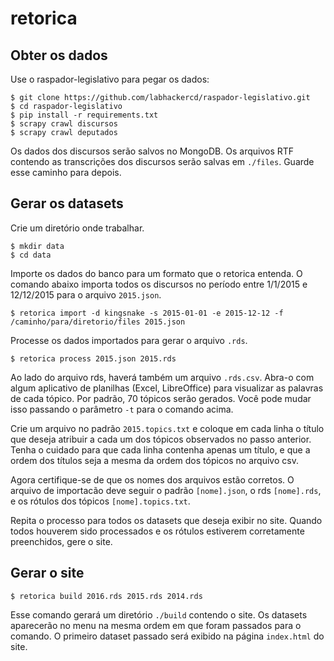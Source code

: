 retorica
========


Obter os dados
--------------

Use o raspador-legislativo para pegar os dados:

```
$ git clone https://github.com/labhackercd/raspador-legislativo.git
$ cd raspador-legislativo
$ pip install -r requirements.txt
$ scrapy crawl discursos
$ scrapy crawl deputados
```

Os dados dos discursos serão salvos no MongoDB. Os arquivos RTF contendo as transcrições dos discursos serão salvas em `./files`. Guarde esse caminho para depois.


Gerar os datasets
-----------------

Crie um diretório onde trabalhar.

```
$ mkdir data
$ cd data
```

Importe os dados do banco para um formato que o retorica entenda. O comando abaixo importa todos os discursos no período entre 1/1/2015 e 12/12/2015 para o arquivo `2015.json`.

```
$ retorica import -d kingsnake -s 2015-01-01 -e 2015-12-12 -f /caminho/para/diretorio/files 2015.json
```

Processe os dados importados para gerar o arquivo `.rds`.

```
$ retorica process 2015.json 2015.rds
```

Ao lado do arquivo rds, haverá também um arquivo `.rds.csv`. Abra-o com algum aplicativo de planilhas (Excel, LibreOffice) para visualizar as palavras de cada tópico. Por padrão, 70 tópicos serão gerados. Você pode mudar isso passando o parâmetro `-t` para o comando acima.

Crie um arquivo no padrão `2015.topics.txt` e coloque em cada linha o título que deseja atribuir a cada um dos tópicos observados no passo anterior. Tenha o cuidado para que cada linha contenha apenas um título, e que a ordem dos títulos seja a mesma da ordem dos tópicos no arquivo csv.

Agora certifique-se de que os nomes dos arquivos estão corretos. O arquivo de importacão deve seguir o padrão `[nome].json`, o rds `[nome].rds`, e os rótulos dos tópicos `[nome].topics.txt`.

Repita o processo para todos os datasets que deseja exibir no site. Quando todos houverem sido processados e os rótulos estiverem corretamente preenchidos, gere o site.


Gerar o site
------------

```
$ retorica build 2016.rds 2015.rds 2014.rds
```

Esse comando gerará um diretório `./build` contendo o site. Os datasets aparecerão no menu na mesma ordem em que foram passados para o comando. O primeiro dataset passado será exibido na página `index.html` do site.
